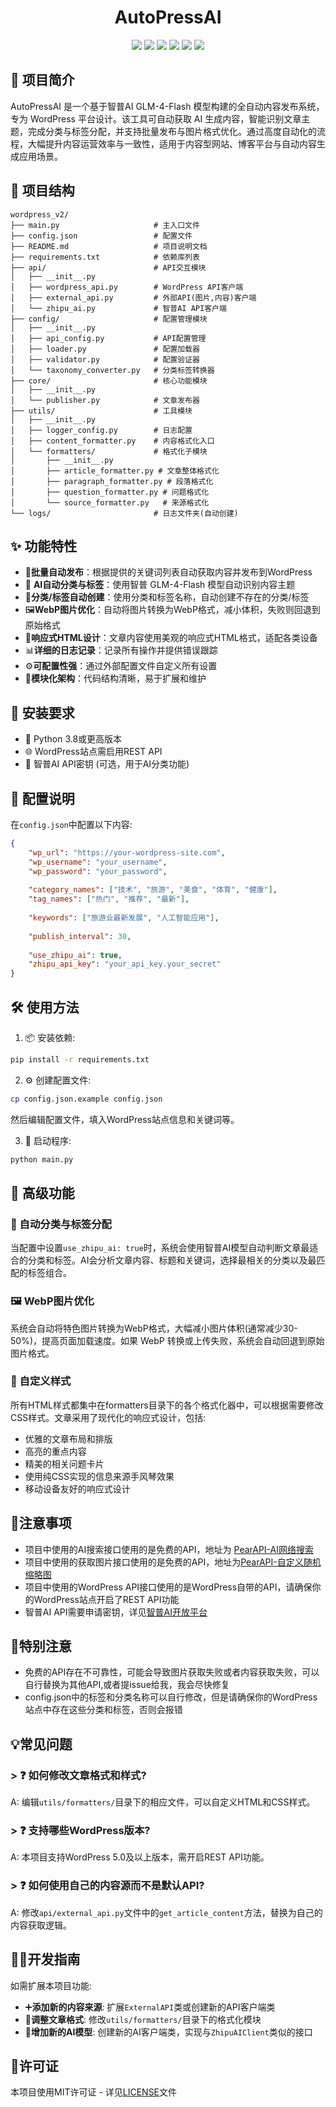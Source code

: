 <div align="center">
  <h1>AutoPressAI</h1>
</div>
<p align="center">
  <a href="https://www.python.org/"><img src="https://img.shields.io/badge/Python-3.8%2B-blue.svg"/></a>
  <a href="LICENSE"><img src="https://img.shields.io/badge/License-MIT-green.svg"/></a>
  <a href="https://wordpress.org/"><img src="https://img.shields.io/badge/Platform-WordPress-blue.svg"/></a>
  <a href="https://open.bigmodel.cn/"><img src="https://img.shields.io/badge/ZhipuAI-GLM--4--Flash-brightgreen.svg"/></a>
  <a href="https://github.com/Adoubf/AutoPressAI/issues"><img src="https://img.shields.io/github/issues/Adoubf/AutoPressAI.svg"/></a>
  <a href="https://github.com/Adoubf/AutoPressAI/commits/main"><img src="https://img.shields.io/github/last-commit/Adoubf/AutoPressAI.svg" /></a>
</p>


## 🧠  项目简介

AutoPressAI 是一个基于智普AI GLM-4-Flash 模型构建的全自动内容发布系统，专为 WordPress 平台设计。该工具可自动获取 AI 生成内容，智能识别文章主题，完成分类与标签分配，并支持批量发布与图片格式优化。通过高度自动化的流程，大幅提升内容运营效率与一致性，适用于内容型网站、博客平台与自动内容生成应用场景。

## 🧱 项目结构

```
wordpress_v2/
├── main.py                     # 主入口文件
├── config.json                 # 配置文件
├── README.md                   # 项目说明文档
├── requirements.txt            # 依赖库列表
├── api/                        # API交互模块
│   ├── __init__.py
│   ├── wordpress_api.py        # WordPress API客户端
│   ├── external_api.py         # 外部API(图片,内容)客户端
│   └── zhipu_ai.py             # 智普AI API客户端
├── config/                     # 配置管理模块
│   ├── __init__.py
│   ├── api_config.py           # API配置管理
│   ├── loader.py               # 配置加载器
│   ├── validator.py            # 配置验证器
│   └── taxonomy_converter.py   # 分类标签转换器
├── core/                       # 核心功能模块
│   ├── __init__.py
│   └── publisher.py            # 文章发布器
├── utils/                      # 工具模块
│   ├── __init__.py
│   ├── logger_config.py        # 日志配置
│   ├── content_formatter.py    # 内容格式化入口
│   └── formatters/             # 格式化子模块
│       ├── __init__.py
│       ├── article_formatter.py # 文章整体格式化
│       ├── paragraph_formatter.py # 段落格式化
│       ├── question_formatter.py # 问题格式化
│       └── source_formatter.py   # 来源格式化
└── logs/                       # 日志文件夹(自动创建)
```

## ✨ 功能特性

- 🔄**批量自动发布**：根据提供的关键词列表自动获取内容并发布到WordPress
- 🧠 **AI自动分类与标签**：使用智普 GLM-4-Flash 模型自动识别内容主题
- 🧾**分类/标签自动创建**：使用分类和标签名称，自动创建不存在的分类/标签
- 🖼️**WebP图片优化**：自动将图片转换为WebP格式，减小体积，失败则回退到原始格式
- 📱**响应式HTML设计**：文章内容使用美观的响应式HTML格式，适配各类设备
- 📊**详细的日志记录**：记录所有操作并提供错误跟踪
- ⚙️**可配置性强**：通过外部配置文件自定义所有设置
- 🧩**模块化架构**：代码结构清晰，易于扩展和维护

## 🧱 安装要求

- 🐍 Python 3.8或更高版本
- 🌐 WordPress站点需启用REST API
- 🔑 智普AI API密钥 (可选，用于AI分类功能)

## 🧾 配置说明

在`config.json`中配置以下内容:

```json
{
    "wp_url": "https://your-wordpress-site.com",
    "wp_username": "your_username",
    "wp_password": "your_password",
    
    "category_names": ["技术", "旅游", "美食", "体育", "健康"],
    "tag_names": ["热门", "推荐", "最新"],
    
    "keywords": ["旅游业最新发展", "人工智能应用"],
    
    "publish_interval": 30,
    
    "use_zhipu_ai": true,
    "zhipu_api_key": "your_api_key.your_secret"
}
```

## 🛠️ 使用方法

1. 📦 安装依赖:
```bash
pip install -r requirements.txt
```

2. ⚙️ 创建配置文件:
```bash
cp config.json.example config.json
```
然后编辑配置文件，填入WordPress站点信息和关键词等。

3. 🚀 启动程序:
```bash
python main.py
```

## 🧬 高级功能

### 📌 自动分类与标签分配

当配置中设置`use_zhipu_ai: true`时，系统会使用智普AI模型自动判断文章最适合的分类和标签。AI会分析文章内容、标题和关键词，选择最相关的分类以及最匹配的标签组合。

### 🖼️ WebP图片优化

系统会自动将特色图片转换为WebP格式，大幅减小图片体积(通常减少30-50%)，提高页面加载速度。如果 WebP 转换或上传失败，系统会自动回退到原始图片格式。

### 🎨 自定义样式

所有HTML样式都集中在formatters目录下的各个格式化器中，可以根据需要修改CSS样式。文章采用了现代化的响应式设计，包括:

- 优雅的文章布局和排版
- 高亮的重点内容
- 精美的相关问题卡片
- 使用纯CSS实现的信息来源手风琴效果
- 移动设备友好的响应式设计

## 📎注意事项
- 项目中使用的AI搜索接口使用的是免费的API，地址为 [PearAPI-AI网络搜索](https://api.pearktrue.cn/info/362)
- 项目中使用的获取图片接口使用的是免费的API，地址为[PearAPI-自定义随机缩略图](https://api.pearktrue.cn/info/326)
- 项目中使用的WordPress API接口使用的是WordPress自带的API，请确保你的WordPress站点开启了REST API功能
- 智普AI API需要申请密钥，详见[智普AI开放平台](https://open.bigmodel.cn/)

## 📎特别注意
- 免费的API存在不可靠性，可能会导致图片获取失败或者内容获取失败，可以自行替换为其他API,或者提issue给我，我会尽快修复
- config.json中的标签和分类名称可以自行修改，但是请确保你的WordPress站点中存在这些分类和标签，否则会报错

## 💡常见问题

### > ❓ 如何修改文章格式和样式?
A: 编辑`utils/formatters/`目录下的相应文件，可以自定义HTML和CSS样式。

### > ❓ 支持哪些WordPress版本?
A: 本项目支持WordPress 5.0及以上版本，需开启REST API功能。

### > ❓ 如何使用自己的内容源而不是默认API?
A: 修改`api/external_api.py`文件中的`get_article_content`方法，替换为自己的内容获取逻辑。

## 👨‍💻开发指南

如需扩展本项目功能:

- ➕**添加新的内容来源**: 扩展`ExternalAPI`类或创建新的API客户端类
- 🎨**调整文章格式**: 修改`utils/formatters/`目录下的格式化模块
- **🤖增加新的AI模型**: 创建新的AI客户端类，实现与`ZhipuAIClient`类似的接口

## 📜许可证

本项目使用MIT许可证 - 详见[LICENSE](https://github.com/Adoubf/AutoPressAI/blob/v1.0/LICENSE)文件

